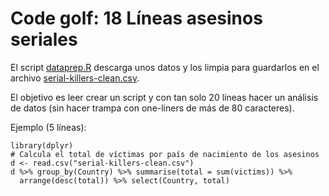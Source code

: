 # Code golf: 18 Líneas asesinos seriales

El script [dataprep.R](dataprep.R) descarga unos datos y los limpia para guardarlos en el archivo [serial-killers-clean.csv](serial-killers-clean.csv).

El objetivo es leer crear un script y con tan solo 20 líneas hacer un análisis de datos (sin hacer trampa con one-liners de más de 80 caracteres). 

Ejemplo (5 líneas):

```{r}
library(dplyr)
# Calcula el total de víctimas por país de nacimiento de los asesinos
d <- read.csv("serial-killers-clean.csv")
d %>% group_by(Country) %>% summarise(total = sum(victims)) %>%
  arrange(desc(total)) %>% select(Country, total)

```










